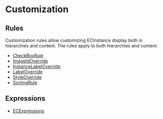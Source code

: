 # Customization
## Rules

Customization rules allow customizing ECInstance display both in
hierarchies and content. The rules apply to both hierarchies and content:
- [CheckBoxRule](./CheckBoxRule.md)
- [ImageIdOverride](./ImageIdOverride.md)
- [InstanceLabelOverride](./InstanceLabelOverride.md)
- [LabelOverride](./LabelOverride.md)
- [StyleOverride](./StyleOverride.md)
- [SortingRule](./SortingRule.md)
## Expressions
- [ECExpressions](./ECExpressions.md)
